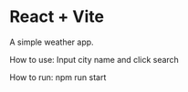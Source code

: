 # React + Vite

A simple weather app.

How to use:
Input city name and click search

How to run: 
npm run start
